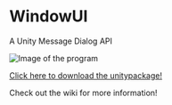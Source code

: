 # WindowUI
A Unity Message Dialog API

![Image of the program](https://i.imgur.com/fKtPT8X.png)

[Click here to download the unitypackage!](https://www.dropbox.com/s/olf5wr69cmfq6ol/WindowUI.unitypackage?dl=1)

Check out the wiki for more information!

